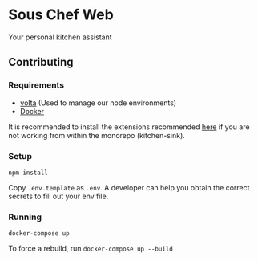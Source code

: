 # Sous Chef Web
Your personal kitchen assistant

## Contributing

### Requirements
- [volta](https://volta.sh/) (Used to manage our node environments)
- [Docker](https://docs.docker.com/get-docker/)


It is recommended to install the extensions recommended [here](https://github.com/the-sous-chef/kitchen-sink/blob/master/.vscode/extensions.json) if you are not working from within the monorepo (kitchen-sink).

### Setup
`npm install`

Copy `.env.template` as `.env`. A developer can help you obtain the correct secrets to fill out your env file.

### Running

`docker-compose up`

To force a rebuild, run `docker-compose up --build`
